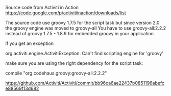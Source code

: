 
Source code from Activiti in Action https://code.google.com/p/activitiinaction/downloads/list

The source code use groovy 1.7.5 for the script task but since version 2.0 the groovy engine was moved to groovy-all
You have to use  groovy-all:2.2.2 instead of groovy 1.7.5 - 1.8.9 for embedded groovy in your application


If you get an exception

org.activiti.engine.ActivitiException: Can't find scripting engine for 'groovy'

make sure you are using the right dependency for the script task:

compile "org.codehaus.groovy:groovy-all:2.2.2"


https://github.com/Activiti/Activiti/commit/bb96ca6ae22437b0851196abefce88569f13d682